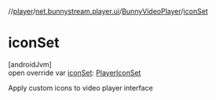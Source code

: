 //[player](../../../index.md)/[net.bunnystream.player.ui](../index.md)/[BunnyVideoPlayer](index.md)/[iconSet](icon-set.md)

# iconSet

[androidJvm]\
open override var [iconSet](icon-set.md): [PlayerIconSet](../../net.bunnystream.player.model/-player-icon-set/index.md)

Apply custom icons to video player interface
